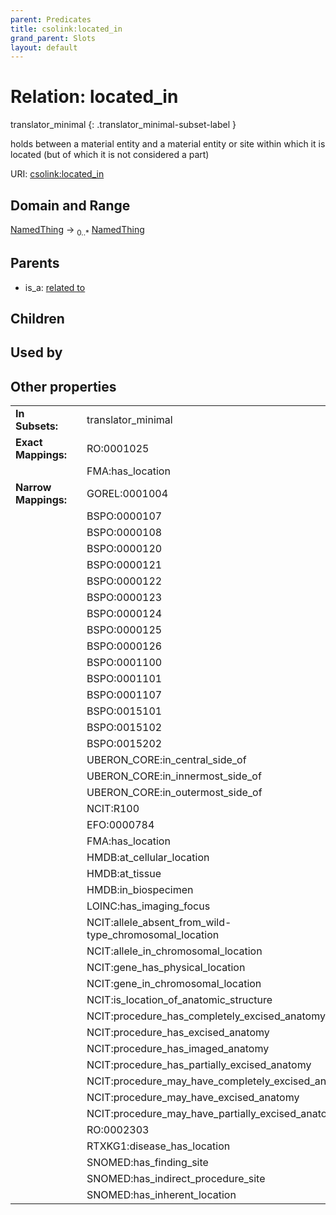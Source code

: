 ```yaml
---
parent: Predicates
title: csolink:located_in
grand_parent: Slots
layout: default
---
```


# Relation: located_in

translator_minimal
{: .translator_minimal-subset-label }


holds between a material entity and a material entity or site within which it is located (but of which it is not considered a part)

URI: [csolink:located_in](https://w3id.org/csolink/vocab/located_in)

## Domain and Range

[NamedThing](NamedThing.md) ->  <sub>0..*</sub> [NamedThing](NamedThing.md)

## Parents

 *  is_a: [related to](related_to.md)

## Children


## Used by


## Other properties

|  |  |  |
| --- | --- | --- |
| **In Subsets:** | | translator_minimal |
| **Exact Mappings:** | | RO:0001025 |
|  | | FMA:has_location |
| **Narrow Mappings:** | | GOREL:0001004 |
|  | | BSPO:0000107 |
|  | | BSPO:0000108 |
|  | | BSPO:0000120 |
|  | | BSPO:0000121 |
|  | | BSPO:0000122 |
|  | | BSPO:0000123 |
|  | | BSPO:0000124 |
|  | | BSPO:0000125 |
|  | | BSPO:0000126 |
|  | | BSPO:0001100 |
|  | | BSPO:0001101 |
|  | | BSPO:0001107 |
|  | | BSPO:0015101 |
|  | | BSPO:0015102 |
|  | | BSPO:0015202 |
|  | | UBERON_CORE:in_central_side_of |
|  | | UBERON_CORE:in_innermost_side_of |
|  | | UBERON_CORE:in_outermost_side_of |
|  | | NCIT:R100 |
|  | | EFO:0000784 |
|  | | FMA:has_location |
|  | | HMDB:at_cellular_location |
|  | | HMDB:at_tissue |
|  | | HMDB:in_biospecimen |
|  | | LOINC:has_imaging_focus |
|  | | NCIT:allele_absent_from_wild-type_chromosomal_location |
|  | | NCIT:allele_in_chromosomal_location |
|  | | NCIT:gene_has_physical_location |
|  | | NCIT:gene_in_chromosomal_location |
|  | | NCIT:is_location_of_anatomic_structure |
|  | | NCIT:procedure_has_completely_excised_anatomy |
|  | | NCIT:procedure_has_excised_anatomy |
|  | | NCIT:procedure_has_imaged_anatomy |
|  | | NCIT:procedure_has_partially_excised_anatomy |
|  | | NCIT:procedure_may_have_completely_excised_anatomy |
|  | | NCIT:procedure_may_have_excised_anatomy |
|  | | NCIT:procedure_may_have_partially_excised_anatomy |
|  | | RO:0002303 |
|  | | RTXKG1:disease_has_location |
|  | | SNOMED:has_finding_site |
|  | | SNOMED:has_indirect_procedure_site |
|  | | SNOMED:has_inherent_location |

